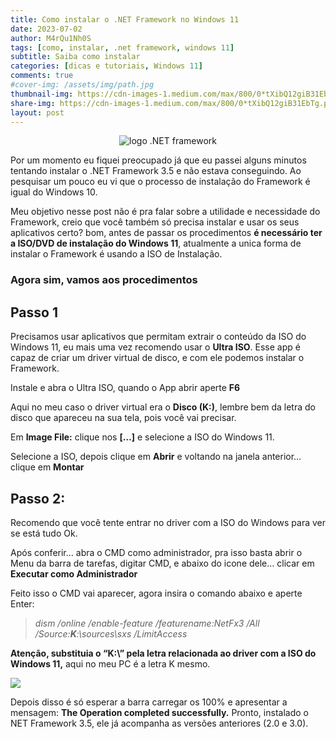 ```yaml
---
title: Como instalar o .NET Framework no Windows 11
date: 2023-07-02
author: M4rQu1Nh0S
tags: [como, instalar, .net framework, windows 11]
subtitle: Saiba como instalar
categories: [dicas e tutoriais, Windows 11]
comments: true
#cover-img: /assets/img/path.jpg
thumbnail-img: https://cdn-images-1.medium.com/max/800/0*tXibQ12giB31EbTg.png
share-img: https://cdn-images-1.medium.com/max/800/0*tXibQ12giB31EbTg.png
layout: post
---
```


<p align='center'><img alt='logo .NET framework' src="https://cdn-images-1.medium.com/max/800/0*tXibQ12giB31EbTg.png"/></p>
Por um momento eu fiquei preocupado já que eu passei alguns minutos tentando instalar o .NET Framework 3.5 e não estava conseguindo. Ao pesquisar um pouco eu vi que o processo de instalação do Framework é igual do Windows 10.

Meu objetivo nesse post não é pra falar sobre a utilidade e necessidade do Framework, creio que você também só precisa instalar e usar os seus aplicativos certo? bom, antes de passar os procedimentos **é necessário ter a ISO/DVD de instalação do Windows 11**, atualmente a unica forma de instalar o Framework é usando a ISO de Instalação.

### Agora sim, vamos aos procedimentos

## Passo 1

Precisamos usar aplicativos que permitam extrair o conteúdo da ISO do Windows 11, eu mais uma vez recomendo usar o **Ultra ISO**. Esse app é capaz de criar um driver virtual de disco, e com ele podemos instalar o Framework.

Instale e abra o Ultra ISO, quando o App abrir aperte **F6**

Aqui no meu caso o driver virtual era o **Disco (K:)**, lembre bem da letra do disco que apareceu na sua tela, pois você vai precisar.

Em **Image File:** clique nos **[…]** e selecione a ISO do Windows 11.

Selecione a ISO, depois clique em **Abrir** e voltando na janela anterior… clique em **Montar**

## Passo 2:

Recomendo que você tente entrar no driver com a ISO do Windows para ver se está tudo Ok.

Após conferir… abra o CMD como administrador, pra isso basta abrir o Menu da barra de tarefas, digitar CMD, e abaixo do icone dele… clicar em **Executar como Administrador**

Feito isso o CMD vai aparecer, agora insira o comando abaixo e aperte Enter:

> _dism /online /enable-feature /featurename:NetFx3 /All /Source:_**_K_**_:\sources\sxs /LimitAccess_

**Atenção, substituia o “K:\” pela letra relacionada ao driver com a ISO do Windows 11,** aqui no meu PC é a letra K mesmo.

![](https://cdn-images-1.medium.com/max/800/1*pUb_5hbuhcHATtcNIP84Rw.png)

Depois disso é só esperar a barra carregar os 100% e apresentar a mensagem: **The Operation completed successfully.** Pronto, instalado o NET Framework 3.5, ele já acompanha as versões anteriores (2.0 e 3.0).
